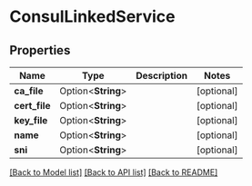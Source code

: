 # ConsulLinkedService

## Properties

Name | Type | Description | Notes
------------ | ------------- | ------------- | -------------
**ca_file** | Option<**String**> |  | [optional]
**cert_file** | Option<**String**> |  | [optional]
**key_file** | Option<**String**> |  | [optional]
**name** | Option<**String**> |  | [optional]
**sni** | Option<**String**> |  | [optional]

[[Back to Model list]](../README.md#documentation-for-models) [[Back to API list]](../README.md#documentation-for-api-endpoints) [[Back to README]](../README.md)


